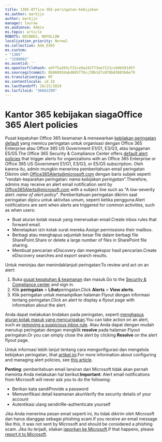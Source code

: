 ```yaml
---
title: 1385-Office-365-peringatan-kebijakan
ms.author: markjjo
author: markjjo
manager: lauraw
ms.audience: Admin
ms.topic: article
ROBOTS: NOINDEX, NOFOLLOW
localization_priority: Normal
ms.collection: Adm_O365
ms.custom:
- "1385"
- "3200002"
ms.assetid: ''
ms.openlocfilehash: edff5a265cf31ce9a242f73ae7121ccb8b591d5f
ms.sourcegitcommit: 0b06093dabd685f76cc39b1d7c0f8b03883b6e79
ms.translationtype: MT
ms.contentlocale: id-ID
ms.lasthandoff: 10/25/2019
ms.locfileid: "36661299"
---
```

# <a name="office-365-alert-policies"></a><span data-ttu-id="f32ec-102">Kantor 365 kebijakan siaga</span><span class="sxs-lookup"><span data-stu-id="f32ec-102">Office 365 Alert policies</span></span>

<span data-ttu-id="f32ec-103">Pusat kepatuhan Office 365 keamanan & menawarkan [kebijakan peringatan default](https://docs.microsoft.com/office365/securitycompliance/alert-policies#default-alert-policies) yang memicu peringatan untuk organisasi dengan Office 365 Enterprise atau Office 365 US Government E1/G1, E3/G3, atau langganan E5/G5.</span><span class="sxs-lookup"><span data-stu-id="f32ec-103">The Office 365 Security & Compliance Center offers [default alert policies](https://docs.microsoft.com/office365/securitycompliance/alert-policies#default-alert-policies) that trigger alerts for organizations with an Office 365 Enterprise or Office 365 US Government E1/G1, E3/G3, or E5/G5 subscription.</span></span> <span data-ttu-id="f32ec-104">Oleh karena itu, admin mungkin menerima pemberitahuan email peringatan Dikirim oleh Office365Alerts@microsoft.com dengan baris subjek seperti "rendah-keparahan peringatan: *nama kebijakan peringatan*".</span><span class="sxs-lookup"><span data-stu-id="f32ec-104">Therefore, admins may receive an alert email notification sent by Office365Alerts@microsoft.com with a subject line such as "A low-severity alert: *name of alert policy*".</span></span> <span data-ttu-id="f32ec-105">Pemberitahuan peringatan dikirim saat peringatan dipicu untuk aktivitas umum, seperti ketika pengguna:</span><span class="sxs-lookup"><span data-stu-id="f32ec-105">Alert notifications are sent when alerts are triggered for common activities, such as when users:</span></span>

- <span data-ttu-id="f32ec-106">Buat aturan kotak masuk yang meneruskan email.</span><span class="sxs-lookup"><span data-stu-id="f32ec-106">Create inbox rules that forward email.</span></span>
- <span data-ttu-id="f32ec-107">Menetapkan izin kotak surat mereka.</span><span class="sxs-lookup"><span data-stu-id="f32ec-107">Assign permissions their mailbox.</span></span>
- <span data-ttu-id="f32ec-108">Berbagi atau menghapus sejumlah besar file dalam berbagi file SharePoint.</span><span class="sxs-lookup"><span data-stu-id="f32ec-108">Share or delete a large number of files in SharePoint file sharing.</span></span>
- <span data-ttu-id="f32ec-109">Membuat pencarian eDiscovery dan mengekspor hasil pencarian.</span><span class="sxs-lookup"><span data-stu-id="f32ec-109">Create eDiscovery searches and export search results.</span></span>

<span data-ttu-id="f32ec-110">Untuk meninjau dan menindaklanjuti peringatan:</span><span class="sxs-lookup"><span data-stu-id="f32ec-110">To review and act on an alert:</span></span>

1. <span data-ttu-id="f32ec-111">Buka [pusat kepatuhan & keamanan](https://protection.office.com) dan masuk.</span><span class="sxs-lookup"><span data-stu-id="f32ec-111">Go to the [Security & Compliance center](https://protection.office.com) and sign in.</span></span>
2. <span data-ttu-id="f32ec-112">Klik **peringatan** > **Lihat**peringatan.</span><span class="sxs-lookup"><span data-stu-id="f32ec-112">Click **Alerts** > **View alerts**.</span></span>
3. <span data-ttu-id="f32ec-113">Klik peringatan untuk menampilkan halaman Flyout dengan informasi tentang peringatan.</span><span class="sxs-lookup"><span data-stu-id="f32ec-113">Click an alert to display a flyout page with information about the alert.</span></span>

<span data-ttu-id="f32ec-114">Anda dapat melakukan tindakan pada peringatan, seperti [menghapus aturan kotak masuk yang mencurigakan](https://docs.microsoft.com/office365/securitycompliance/responding-to-a-compromised-email-account).</span><span class="sxs-lookup"><span data-stu-id="f32ec-114">You can take action on an alert, such as [removing a suspicious inbox rule](https://docs.microsoft.com/office365/securitycompliance/responding-to-a-compromised-email-account).</span></span> <span data-ttu-id="f32ec-115">Atau Anda dapat dengan mudah menutup peringatan dengan mengklik **resolve** pada halaman Flyout peringatan.</span><span class="sxs-lookup"><span data-stu-id="f32ec-115">Or you can simply close the alert by clicking **Resolve** on the alert flyout page.</span></span>

<span data-ttu-id="f32ec-116">Untuk informasi lebih lanjut tentang cara mengonfigurasi dan mengelola kebijakan peringatan, lihat [artikel ini](https://docs.microsoft.com/office365/securitycompliance/alert-policies).</span><span class="sxs-lookup"><span data-stu-id="f32ec-116">For more information about configuring and managing alert policies, see  [this article](https://docs.microsoft.com/office365/securitycompliance/alert-policies).</span></span>

<span data-ttu-id="f32ec-117">**Penting**: pemberitahuan email lansiran dari Microsoft tidak akan pernah meminta Anda melakukan hal berikut:</span><span class="sxs-lookup"><span data-stu-id="f32ec-117">**Important**: Alert email notifications from Microsoft will never ask you to do the following:</span></span>

- <span data-ttu-id="f32ec-118">Berikan kata sandi</span><span class="sxs-lookup"><span data-stu-id="f32ec-118">Provide a password</span></span>
- <span data-ttu-id="f32ec-119">Memverifikasi detail keamanan akun</span><span class="sxs-lookup"><span data-stu-id="f32ec-119">Verify the security details of your account</span></span>
- <span data-ttu-id="f32ec-120">Autentikasi ulang sendiri</span><span class="sxs-lookup"><span data-stu-id="f32ec-120">Re-authenticate yourself</span></span>

<span data-ttu-id="f32ec-121">Jika Anda menerima pesan email seperti ini, itu tidak dikirim oleh Microsoft dan harus dianggap sebagai phishing scam.</span><span class="sxs-lookup"><span data-stu-id="f32ec-121">If you receive an email message like this, it was not sent by Microsoft and should be considered a phishing scam.</span></span> <span data-ttu-id="f32ec-122">Jika itu terjadi, silakan [laporkan ke Microsoft](https://docs.microsoft.com/office365/SecurityCompliance/report-junk-email-and-phishing-scams-in-outlook-on-the-web-eop).</span><span class="sxs-lookup"><span data-stu-id="f32ec-122">If that happens, please [report it to Microsoft](https://docs.microsoft.com/office365/SecurityCompliance/report-junk-email-and-phishing-scams-in-outlook-on-the-web-eop).</span></span>